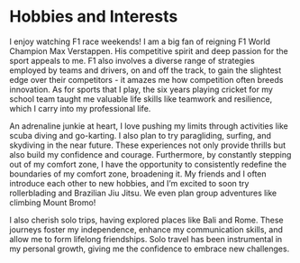 # Hobbies and Interests

I enjoy watching F1 race weekends! I am a big fan of reigning F1 World Champion Max Verstappen. His competitive spirit and deep passion for the sport appeals to me. F1 also involves a diverse range of strategies employed by teams and drivers, on and off the track, to gain the slightest edge over their competitors - it amazes me how competition often breeds innovation. As for sports that I play, the six years playing cricket for my school team taught me valuable life skills like teamwork and resilience, which I carry into my professional life.

An adrenaline junkie at heart, I love pushing my limits through activities like scuba diving and go-karting. I also plan to try paragliding, surfing, and skydiving in the near future. These experiences not only provide thrills but also build my confidence and courage. Furthermore, by constantly stepping out of my comfort zone, I have the opportunity to consistently redefine the boundaries of my comfort zone, broadening it. My friends and I often introduce each other to new hobbies, and I’m excited to soon try rollerblading and Brazilian Jiu Jitsu. We even plan group adventures like climbing Mount Bromo!

I also cherish solo trips, having explored places like Bali and Rome. These journeys foster my independence, enhance my communication skills, and allow me to form lifelong friendships. Solo travel has been instrumental in my personal growth, giving me the confidence to embrace new challenges.
